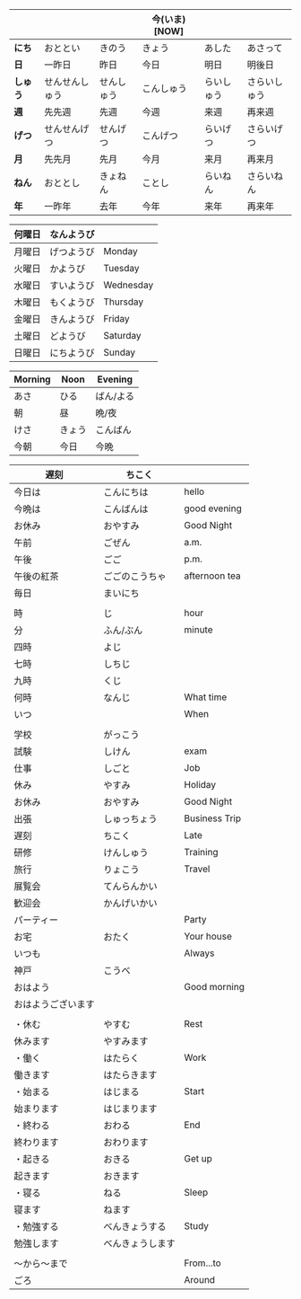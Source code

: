 |            |                |            | 今(いま)[NOW] |            |              |
| ---------- | -------------- | ---------- | ------------- | ---------- | ------------ |
| **にち**   | おととい       | きのう     | きょう        | あした     | あさって     |
| **日**     | 一昨日         | 昨日       | 今日          | 明日       | 明後日       |
| **しゅう** | せんせんしゅう | せんしゅう | こんしゅう    | らいしゅう | さらいしゅう |
| **週**     | 先先週         | 先週       | 今週          | 来週       | 再来週       |
| **げつ**   | せんせんげつ   | せんげつ   | こんげつ      | らいげつ   | さらいげつ   |
| **月**     | 先先月         | 先月       | 今月          | 来月       | 再来月       |
| **ねん**   | おととし       | きょねん   | ことし        | らいねん   | さらいねん   |
| **年**     | 一昨年         | 去年       | 今年          | 来年       | 再来年       |





| 何曜日 | なんようび |           |
| ------ | ---------- | --------- |
| 月曜日 | げつようび | Monday    |
| 火曜日 | かようび   | Tuesday   |
| 水曜日 | すいようび | Wednesday |
| 木曜日 | もくようび | Thursday  |
| 金曜日 | きんようび | Friday    |
| 土曜日 | どようび   | Saturday  |
| 日曜日 | にちようび | Sunday    |





| Morning | Noon   | Evening   |
| ------- | ------ | --------- |
| あさ    | ひる   | ばん/よる |
| 朝      | 昼     | 晩/夜     |
| けさ    | きょう | こんばん  |
| 今朝    | 今日   | 今晩      |





| 遅刻               | ちこく           |               |
| ------------------ | ---------------- | ------------- |
| 今日は             | こんにちは       | hello         |
| 今晩は             | こんばんは       | good evening  |
| お休み             | おやすみ         | Good Night    |
| 午前               | ごぜん           | a.m.          |
| 午後               | ごご             | p.m.          |
| 午後の紅茶         | ごごのこうちゃ   | afternoon tea |
| 毎日               | まいにち         |               |
|                    |                  |               |
| 時                 | じ               | hour          |
| 分                 | ふん/ぶん        | minute        |
| 四時               | よじ             |               |
| 七時               | しちじ           |               |
| 九時               | くじ             |               |
| 何時               | なんじ           | What time     |
| いつ               |                  | When          |
|                    |                  |               |
| 学校               | がっこう         |               |
| 試験               | しけん           | exam          |
| 仕事               | しごと           | Job           |
| 休み               | やすみ           | Holiday       |
| お休み             | おやすみ         | Good Night    |
| 出張               | しゅっちょう     | Business Trip |
| 遅刻               | ちこく           | Late          |
| 研修               | けんしゅう       | Training      |
| 旅行               | りょこう         | Travel        |
| 展覧会             | てんらんかい     |               |
| 歓迎会             | かんげいかい     |               |
| パーティー         |                  | Party         |
| お宅               | おたく           | Your house    |
| いつも             |                  | Always        |
| 神戸               | こうべ           |               |
| おはよう           |                  | Good morning  |
| おはようございます |                  |               |
|                    |                  |               |
| ・休む             | やすむ           | Rest          |
| 休みます           | やすみます       |               |
| ・働く             | はたらく         | Work          |
| 働きます           | はたらきます     |               |
| ・始まる           | はじまる         | Start         |
| 始まります         | はじまります     |               |
| ・終わる           | おわる           | End           |
| 終わります         | おわります       |               |
| ・起きる           | おきる           | Get up        |
| 起きます           | おきます         |               |
| ・寝る             | ねる             | Sleep         |
| 寝ます             | ねます           |               |
| ・勉強する         | べんきょうする   | Study         |
| 勉強します         | べんきょうします |               |
|                    |                  |               |
| 〜から〜まで       |                  | From...to     |
| ごろ               |                  | Around        |











